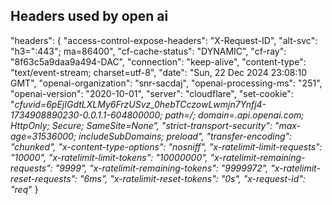 ## Headers used by open ai 
"headers": {
      "access-control-expose-headers": "X-Request-ID",
      "alt-svc": "h3=\":443\"; ma=86400",
      "cf-cache-status": "DYNAMIC",
      "cf-ray": "8f63c5a9daa9a494-DAC",
      "connection": "keep-alive",
      "content-type": "text/event-stream; charset=utf-8",
      "date": "Sun, 22 Dec 2024 23:08:10 GMT",
      "openai-organization": "snr-sacdaj",
      "openai-processing-ms": "251",
      "openai-version": "2020-10-01",
      "server": "cloudflare",
      "set-cookie": "_cfuvid=6pEjIGdtLXLMy6FrzUSvz_0hebTCczowLwmjn7Ynfj4-1734908890230-0.0.1.1-604800000; path=/; domain=.api.openai.com; HttpOnly; Secure; SameSite=None",
      "strict-transport-security": "max-age=31536000; includeSubDomains; preload",
      "transfer-encoding": "chunked",
      "x-content-type-options": "nosniff",
      "x-ratelimit-limit-requests": "10000",
      "x-ratelimit-limit-tokens": "10000000",
      "x-ratelimit-remaining-requests": "9999",
      "x-ratelimit-remaining-tokens": "9999972",
      "x-ratelimit-reset-requests": "6ms",
      "x-ratelimit-reset-tokens": "0s",
      "x-request-id": "req_"
    }
